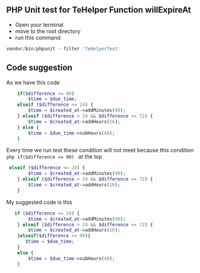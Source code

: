 ## PHP Unit test for TeHelper Function willExpireAt
- Open your terminal
- move to the root directory
- run this command
```php
vendor/bin/phpunit --filter 'TeHelperTest'
```
## Code suggestion
As we have this code
```php
    if($difference <= 90)
        $time = $due_time;
    elseif ($difference <= 24) {
        $time = $created_at->addMinutes(90);
    } elseif ($difference > 24 && $difference <= 72) {
        $time = $created_at->addHours(16);
    } else {
        $time = $due_time->subHours(48);
    }
```
Every time we run test these condition will not meet because this condition ``php if($difference <= 90) `` at the top 
```php
 elseif ($difference <= 24) {
        $time = $created_at->addMinutes(90);
    } elseif ($difference > 24 && $difference <= 72) {
        $time = $created_at->addHours(16);
    }
```
My suggested code is this 
```php
   if ($difference <= 24) {
        $time = $created_at->addMinutes(90);
    } elseif ($difference > 24 && $difference <= 72) {
        $time = $created_at->addHours(16);
    }elseif($difference <= 90){
       $time = $due_time;
    }
    else {
        $time = $due_time->subHours(48);
    }
```
